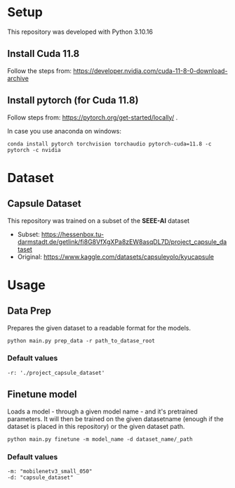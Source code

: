 # Setup
This repository was developed with Python 3.10.16
## Install Cuda 11.8 
Follow the steps from: https://developer.nvidia.com/cuda-11-8-0-download-archive
## Install pytorch (for Cuda 11.8)
Follow steps from: https://pytorch.org/get-started/locally/ .

In case you use anaconda on windows:
```
conda install pytorch torchvision torchaudio pytorch-cuda=11.8 -c pytorch -c nvidia
```
# Dataset 
## Capsule Dataset
This repository was trained on a subset of the **SEEE-AI** dataset
- Subset: https://hessenbox.tu-darmstadt.de/getlink/fi8G8VfXgXPa8zEW8asqDL7D/project_capsule_dataset
- Original: https://www.kaggle.com/datasets/capsuleyolo/kyucapsule
# Usage
## Data Prep
Prepares the given dataset to a readable format for the models.

```
python main.py prep_data -r path_to_datase_root 
```
### Default values
```
-r: './project_capsule_dataset'
```

## Finetune model
Loads a model - through a given model name - and it's pretrained parameters. It will then be trained on the given datasetname (enough if the dataset is placed in this repository) or the given dataset path.

```
python main.py finetune -m model_name -d dataset_name/_path
```

### Default values
```
-m: "mobilenetv3_small_050"
-d: "capsule_dataset"
```